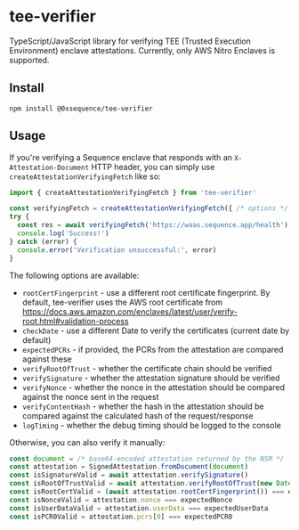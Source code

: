 # tee-verifier

TypeScript/JavaScript library for verifying TEE (Trusted Execution Environment) enclave attestations. Currently, only AWS Nitro Enclaves is supported.

## Install

```
npm install @0xsequence/tee-verifier
```

## Usage

If you're verifying a Sequence enclave that responds with an `X-Attestation-Document` HTTP header, you can simply use `createAttestationVerifyingFetch` like so:

```typescript
import { createAttestationVerifyingFetch } from 'tee-verifier'

const verifyingFetch = createAttestationVerifyingFetch({ /* options */ })
try {
  const res = await verifyingFetch('https://waas.sequence.app/health')
  console.log('Success!')
} catch (error) {
  console.error('Verification unsuccessful:', error)
}
```

The following options are available:

- `rootCertFingerprint` - use a different root certificate fingerprint. By default, tee-verifier uses the AWS root certificate from https://docs.aws.amazon.com/enclaves/latest/user/verify-root.html#validation-process
- `checkDate` - use a different Date to verify the certificates (current date by default)
- `expectedPCRs` - if provided, the PCRs from the attestation are compared against these
- `verifyRootOfTrust` - whether the certificate chain should be verified
- `verifySignature` - whether the attestation signature should be verified
- `verifyNonce` - whether the nonce in the attestation should be compared against the nonce sent in the request
- `verifyContentHash` - whether the hash in the attestation should be compared against the calculated hash of the request/response
- `logTiming` - whether the debug timing should be logged to the console

Otherwise, you can also verify it manually:

```typescript
const document = /* base64-encoded attestation returned by the NSM */
const attestation = SignedAttestation.fromDocument(document)
const isSignatureValid = await attestation.verifySignature()
const isRootOfTrustValid = await attestation.verifyRootOfTrust(new Date())
const isRootCertValid = (await attestation.rootCertFingerprint()) === expectedFingerprint
const isNonceValid = attestation.nonce === expectedNonce
const isUserDataValid = attestation.userData === expectedUserData
const isPCR0Valid = attestation.pcrs[0] === expectedPCR0
```
